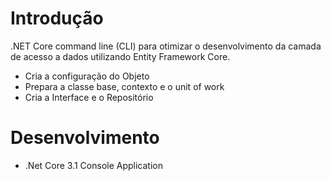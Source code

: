 # Introdução

.NET Core command line (CLI) para otimizar o desenvolvimento da camada de acesso a dados utilizando Entity Framework Core.

* Cria a configuração do Objeto
* Prepara a classe base, contexto e o unit of work
* Cria a Interface e o Repositório

# Desenvolvimento

* .Net Core 3.1 Console Application
